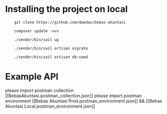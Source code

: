 # Installing the project on local
```
    git clone https://github.com/dwedaz/bebas-akuntasi
```

```
    composer update -vvv
```

```
    ./vendor/bin/sail up
```

```
    ./vendor/bin/sail artisan migrate
```

```
    ./vendor/bin/sail artisan db:seed
```

# Example API
please import postman collection [[BebasAkuntasi.postman_collection.json]]
please import postman environment [[Bebas Akuntasi Prod.postman_environment.json]] && [[Bebas Akuntasi Local.postman_environment.json]]
